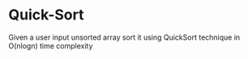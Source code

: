 # Quick-Sort
Given a user input unsorted array sort it using QuickSort technique in O(nlogn) time complexity
